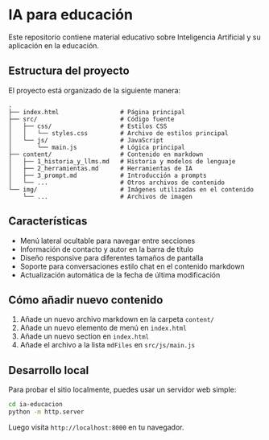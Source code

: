 # IA para educación

Este repositorio contiene material educativo sobre Inteligencia Artificial y su aplicación en la educación.

## Estructura del proyecto

El proyecto está organizado de la siguiente manera:

```
.
├── index.html                 # Página principal
├── src/                       # Código fuente
│   ├── css/                   # Estilos CSS
│   │   └── styles.css         # Archivo de estilos principal
│   └── js/                    # JavaScript
│       └── main.js            # Lógica principal
├── content/                   # Contenido en markdown
│   ├── 1_historia_y_llms.md   # Historia y modelos de lenguaje
│   ├── 2_herramientas.md      # Herramientas de IA
│   ├── 3_prompt.md            # Introducción a prompts
│   └── ...                    # Otros archivos de contenido
└── img/                       # Imágenes utilizadas en el contenido
    └── ...                    # Archivos de imagen
```

## Características

- Menú lateral ocultable para navegar entre secciones
- Información de contacto y autor en la barra de título
- Diseño responsive para diferentes tamaños de pantalla
- Soporte para conversaciones estilo chat en el contenido markdown
- Actualización automática de la fecha de última modificación

## Cómo añadir nuevo contenido

1. Añade un nuevo archivo markdown en la carpeta `content/`
2. Añade un nuevo elemento de menú en `index.html`
3. Añade un nuevo section en `index.html`
4. Añade el archivo a la lista `mdFiles` en `src/js/main.js`

## Desarrollo local

Para probar el sitio localmente, puedes usar un servidor web simple:

```bash
cd ia-educacion
python -m http.server
```

Luego visita `http://localhost:8000` en tu navegador. 